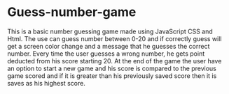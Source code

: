 # Guess-number-game

This is a basic number guessing game made using JavaScript CSS and Html. The use can guess number between 0-20 and if correctly guess will get a screen color change 
and a message that he guesses the correct number. Every time the user guesses a wrong number, he gets point deducted from his score starting 20. At the end of the game the user have an option to start a new game and his score is compared to the previous game scored and if it is greater than his previously saved score then it is saves as his highest score.
